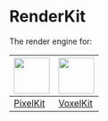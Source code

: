 # RenderKit

The render engine for:

| <img src="https://github.com/anton-hexagons/pixels/raw/master/Assets/Logo/pixels_logo_1k_bg.png" width="64"/> | <img src="https://github.com/hexagons/VoxelKit/blob/master/Assets/Logo/VoxelKit%20-%20Logo%20-%201024%20-%20BG.png?raw=true" width="64"/> |
| --- | --- |
| [PixelKit](https://github.com/hexagons/PixelKit) | [VoxelKit](https://github.com/hexagons/VoxelKit) |
